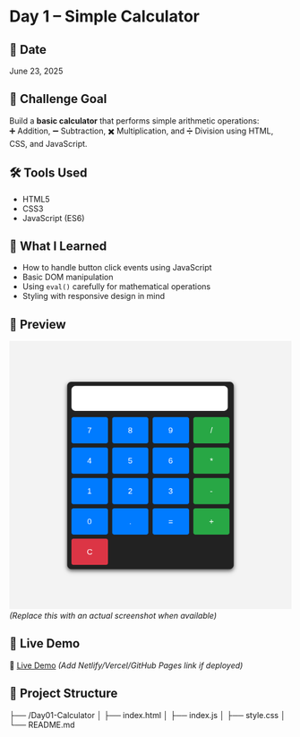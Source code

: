 # Day 1 – Simple Calculator

## 📅 Date
June 23, 2025

## 📌 Challenge Goal

Build a **basic calculator** that performs simple arithmetic operations:  
➕ Addition, ➖ Subtraction, ✖️ Multiplication, and ➗ Division using HTML, CSS, and JavaScript.

## 🛠️ Tools Used

- HTML5  
- CSS3  
- JavaScript (ES6)

## 🎯 What I Learned

- How to handle button click events using JavaScript
- Basic DOM manipulation
- Using `eval()` carefully for mathematical operations
- Styling with responsive design in mind

## 📸 Preview

![Calculator Screenshot](./screenshot.png)  
*(Replace this with an actual screenshot when available)*

## 🚀 Live Demo

🔗 [Live Demo](#) *(Add Netlify/Vercel/GitHub Pages link if deployed)*

## 📂 Project Structure
├── /Day01-Calculator
│ ├── index.html
│ ├── index.js
│ ├── style.css
│ └── README.md


